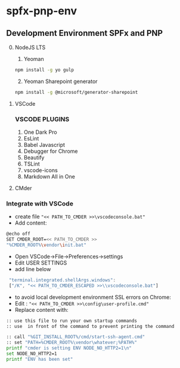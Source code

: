 # spfx-pnp-env
## Development Environment SPFx and PNP
0. NodeJS LTS
    1. Yeoman
    ``` bash
    npm install -g yo gulp
    ```
    2. Yeoman Sharepoint generator
    ``` bash
    npm install -g @microsoft/generator-sharepoint
    ```
1. VSCode

    ### VSCODE PLUGINS

    1. One Dark Pro
    2. EsLint
    3. Babel Javascript
    4. Debugger for Chrome
    5. Beautify
    6. TSLint
    7. vscode-icons
    8. Markdown All in One

2. CMder
### Integrate with VSCode 

- create file 
    `"<< PATH_TO_CMDER >>\vscodeconsole.bat"`
- Add content:
``` bash
@echo off
SET CMDER_ROOT=<< PATH_TO_CMDER >>
"%CMDER_ROOT%\vendor\init.bat"
```

- Open VSCode->File->Preferences->settings
- Edit USER SETTINGS
- add line below 
``` javascript
 "terminal.integrated.shellArgs.windows": 
 ["/K", "<< PATH_TO_CMDER_ESCAPED >>\\vscodeconsole.bat"]
 ```

- to avoid local development environment SSL errors on Chrome:
- Edit : `"<< PATH_TO_CMDER >>\config\user-profile.cmd"`
- Replace content with:
``` bash
:: use this file to run your own startup commands
:: use  in front of the command to prevent printing the command

:: call "%GIT_INSTALL_ROOT%/cmd/start-ssh-agent.cmd"
:: set "PATH=%CMDER_ROOT%\vendor\whatever;%PATH%"
printf "cmder is setting ENV NODE_NO_HTTP2=1\n"
set NODE_NO_HTTP2=1
printf "ENV has been set"
```
